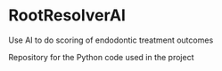 # RootResolverAI
 Use AI to do scoring of endodontic  treatment outcomes
 
 Repository for the Python code used in the project
